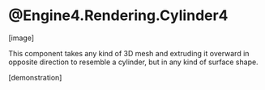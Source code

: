 # @Engine4.Rendering.Cylinder4

[image]

This component takes any kind of 3D mesh and extruding it overward in opposite direction to resemble a cylinder, but in any kind of surface shape.

[demonstration]

